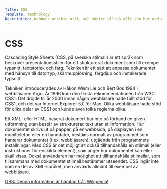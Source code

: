 ```yaml
---
Title: CSS
Template: technology
Description: Webbens ansikte utåt, och sköter alltså allt som har med design att göra.
---
```


CSS
=========

Cascading Style Sheets (CSS, på svenska stilmall) är ett språk som beskriver presentationsstilen för ett strukturerat dokument som till exempel typsnitt, textstorlek och färg. Tekniken är ett sätt att anpassa dokumentet med hänsyn till datortyp, skärmupplösning, färgdjup och installerade typsnitt.

Tekniken introducerades av Håkon Wium Lie och Bert Bos 1994 i webbläsaren Argo. År 1996 kom den första rekommendationen från W3C, CSS1. Det dröjde till år 2000 innan någon webbläsare hade fullt stöd för CSS1, och det var Internet Explorer 5.0 för Mac. Olika webbläsare hade stöd för olika delar av CSS1 och kunde även tolka reglerna olika.

Ett XML- eller HTML-baserat dokument har inte på förhand en given utformning utan består av strukturerad text utan stilinformation. Hur dokumentet skrivs ut på papper, på en webbsida, på displayen i en mobiltelefon eller en handdator, bestäms normalt av programmet som hanterar dokumentet (t.ex. webbläsaren), utgående från programmets inställningar. Med CSS är det möjligt att också tillhandahålla en stilmall (eller instruktioner för enskilda element), som anger hur dokumentet kan eller skall visas. Också användaren har möjlighet att tillhandahålla stilmallar, som tillsammans med dokumentet stilmall bestämmer utseendet. CSS ingår inte som en del av XML-språket, men används allmänt till exempel av webbläsare.

<ins>OBS: Denna information är hämtad från <a href="https://sv.wikipedia.org/wiki/Cascading_Style_Sheets">Wikipedia</a>!</ins>
